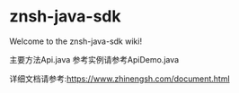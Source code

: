 # znsh-java-sdk
Welcome to the znsh-java-sdk wiki!

主要方法Api.java
参考实例请参考ApiDemo.java

详细文档请参考:https://www.zhinengsh.com/document.html

